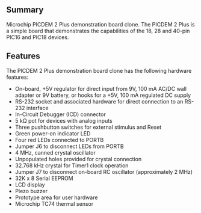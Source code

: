 ## Summary ##

Microchip PICDEM 2 Plus demonstration board clone. The PICDEM 2 Plus is a simple board that demonstrates the capabilities of the 18, 28 and 40-pin PIC16 and PIC18 devices.

## Features ##

The PICDEM 2 Plus demonstration board clone has the following hardware features:
- On-board, +5V regulator for direct input from 9V, 100 mA AC/DC wall adapter or
9V battery, or hooks for a +5V, 100 mA regulated DC supply
- RS-232 socket and associated hardware for direct connection to an RS-232
interface
- In-Circuit Debugger (ICD) connector
-  5 kΩ pot for devices with analog inputs
- Three pushbutton switches for external stimulus and Reset
- Green power-on indicator LED
- Four red LEDs connected to PORTB
- Jumper J6 to disconnect LEDs from PORTB
- 4 MHz, canned crystal oscillator
- Unpopulated holes provided for crystal connection
- 32.768 kHz crystal for Timer1 clock operation
- Jumper J7 to disconnect on-board RC oscillator (approximately 2 MHz)
- 32K x 8 Serial EEPROM
- LCD display
- Piezo buzzer
- Prototype area for user hardware
- Microchip TC74 thermal sensor
